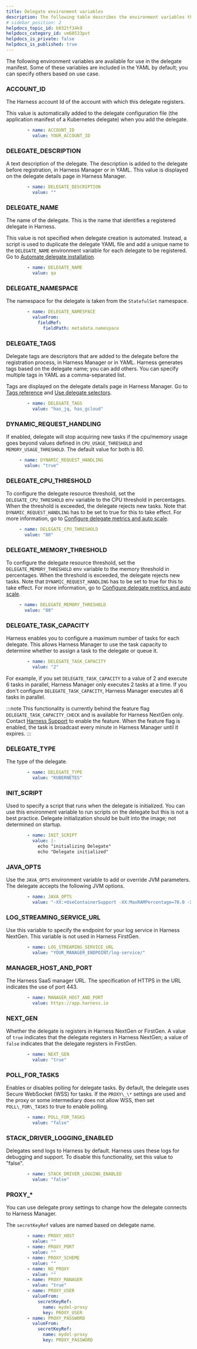 ```yaml
---
title: Delegate environment variables
description: The following table describes the environment variables that apply to the delegate manifest.
# sidebar_position: 2
helpdocs_topic_id: b032tf34k9
helpdocs_category_id: vm60533pvt
helpdocs_is_private: false
helpdocs_is_published: true
---
```



The following environment variables are available for use in the delegate manifest. Some of these variables are included in the YAML by default; you can specify others based on use case.

### ACCOUNT_ID

The Harness account Id of the account with which this delegate registers.

This value is automatically added to the delegate configuration file (the application manifest of a Kubernetes delegate) when you add the delegate.

```yaml
        - name: ACCOUNT_ID
          value: YOUR_ACCOUNT_ID
```

### DELEGATE_DESCRIPTION

A text description of the delegate. The description is added to the delegate before registration, in Harness Manager or in YAML. This value is displayed on the delegate details page in Harness Manager.

```yaml
        - name: DELEGATE_DESCRIPTION
          value: ""
```

### DELEGATE_NAME

The name of the delegate. This is the name that identifies a registered delegate in Harness.

This value is not specified when delegate creation is automated. Instead, a script is used to duplicate the delegate YAML file and add a unique name to the `DELEGATE_NAME` environment variable for each delegate to be registered. Go to [Automate delegate installation](/docs/platform/delegates/install-delegates/automate-delegate-installation.md).

```yaml
        - name: DELEGATE_NAME
          value: qa
```

### DELEGATE_NAMESPACE

The namespace for the delegate is taken from the `StatefulSet` namespace.

```yaml
        - name: DELEGATE_NAMESPACE
          valueFrom:
            fieldRef:
              fieldPath: metadata.namespace
```

### DELEGATE_TAGS

Delegate tags are descriptors that are added to the delegate before the registration process, in Harness Manager or in YAML. Harness generates tags based on the delegate name; you can add others. You can specify multiple tags in YAML as a comma-separated list.

Tags are displayed on the delegate details page in Harness Manager. Go to [Tags reference](../../references/tags-reference.md) and [Use delegate selectors](/docs/platform/delegates/manage-delegates/select-delegates-with-selectors.md).

```yaml
        - name: DELEGATE_TAGS
          value: "has_jq, has_gcloud"
```

### DYNAMIC_REQUEST_HANDLING

If enabled, delegate will stop acquiring new tasks if the cpu/memory usage goes beyond values defined in `CPU_USAGE_THRESHOLD` and `MEMORY_USAGE_THRESHOLD`. The default value for both is 80. 

   ```yaml
        - name: DYNAMIC_REQUEST_HANDLING
          value: "true"
   ```

### DELEGATE_CPU_THRESHOLD

To configure the delegate resource threshold, set the `DELEGATE_CPU_THRESHOLD` env variable to the CPU threshold in percentages. When the threshold is exceeded, the delegate rejects new tasks. Note that `DYNAMIC_REQUEST_HANDLING` has to be set to true for this to take effect. For more information, go to [Configure delegate metrics and auto scale](/docs/platform/delegates/manage-delegates/delegate-metrics).

   ```yaml
        - name: DELEGATE_CPU_THRESHOLD
          value: "80"
   ```

### DELEGATE_MEMORY_THRESHOLD

To configure the delegate resource threshold, set the `DELEGATE_MEMORY_THRESHOLD` env variable to the memory threshold in percentages. When the threshold is exceeded, the delegate rejects new tasks. Note that `DYNAMIC_REQUEST_HANDLING` has to be set to true for this to take effect. For more information, go to [Configure delegate metrics and auto scale](/docs/platform/delegates/manage-delegates/delegate-metrics).

   ```yaml
        - name: DELEGATE_MEMORY_THRESHOLD
          value: "80"
   ```

### DELEGATE_TASK_CAPACITY

Harness enables you to configure a maximum number of tasks for each delegate. This allows Harness Manager to use the task capacity to determine whether to assign a task to the delegate or queue it.

```yaml
        - name: DELEGATE_TASK_CAPACITY
          value: "2"

```

For example, if you set `DELEGATE_TASK_CAPACITY` to a value of 2 and execute 6 tasks in parallel, Harness Manager only executes 2 tasks at a time. If you don't configure `DELEGATE_TASK_CAPACITY`, Harness Manager executes all 6 tasks in parallel.

:::note
   This functionality is currently behind the feature flag `DELEGATE_TASK_CAPACITY_CHECK` and is available for Harness NextGen only. Contact [Harness Support](mailto:support@harness.io) to enable the feature. When the feature flag is enabled, the task is broadcast every minute in Harness Manager until it expires.
:::

### DELEGATE_TYPE

The type of the delegate.

```yaml
        - name: DELEGATE_TYPE
          value: "KUBERNETES"
```
### INIT_SCRIPT

Used to specify a script that runs when the delegate is initialized. You can use this environment variable to run scripts on the delegate but this is not a best practice. Delegate initialization should be built into the image; not determined on startup.

```yaml
        - name: INIT_SCRIPT
          value: |-
            echo "initializing Delegate"
            echo "Delegate initialized"
```

### JAVA_OPTS

Use the `JAVA_OPTS` environment variable to add or override JVM parameters. The delegate accepts the following JVM options.

```yaml
        - name: JAVA_OPTS
          value: "-XX:+UseContainerSupport -XX:MaxRAMPercentage=70.0 -XX:MinRAMPercentage=40.0 -XX:+HeapDumpOnOutOfMemoryError"
```

### LOG_STREAMING_SERVICE_URL

Use this variable to specify the endpoint for your log service in Harness NextGen. This variable is not used in Harness FirstGen.

```yaml
        - name: LOG_STREAMING_SERVICE_URL
          value: "YOUR_MANAGER_ENDPOINT/log-service/"
```

### MANAGER_HOST_AND_PORT

The Harness SaaS manager URL. The specification of HTTPS in the URL indicates the use of port 443.

```yaml
        - name: MANAGER_HOST_AND_PORT
          value: https://app.harness.io
```

### NEXT_GEN

Whether the delegate is registers in Harness NextGen or FirstGen. A value of `true` indicates that the delegate registers in Harness NextGen; a value of `false` indicates that the delegate registers in FirstGen.

```yaml
        - name: NEXT_GEN
          value: "true"
```

### POLL_FOR_TASKS

Enables or disables polling for delegate tasks. By default, the delegate uses Secure WebSocket (WSS) for tasks. If the `PROXY\_\*` settings are used and the proxy or some intermediary does not allow WSS, then set `POLL\_FOR\_TASKS` to true to enable polling.

```yaml
        - name: POLL_FOR_TASKS
          value: "false"
```

### STACK_DRIVER_LOGGING_ENABLED

Delegates send logs to Harness by default. Harness uses these logs for debugging and support. To disable this functionality, set this value to "false".

```yaml
        - name: STACK_DRIVER_LOGGING_ENABLED
          value: "false"
```

### PROXY_*

You can use delegate proxy settings to change how the delegate connects to Harness Manager.

The `secretKeyRef` values are named based on delegate name.

```yaml
        - name: PROXY_HOST
          value: ""
        - name: PROXY_PORT
          value: ""
        - name: PROXY_SCHEME
          value: ""
        - name: NO_PROXY
          value: ""
        - name: PROXY_MANAGER
          value: "true"
        - name: PROXY_USER
          valueFrom:
            secretKeyRef:
              name: mydel-proxy
              key: PROXY_USER
        - name: PROXY_PASSWORD
          valueFrom:
            secretKeyRef:
              name: mydel-proxy
              key: PROXY_PASSWORD
```

